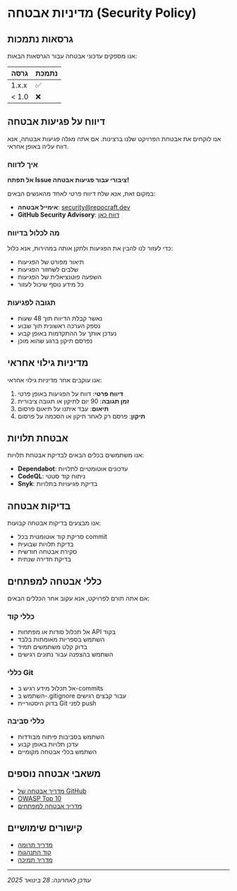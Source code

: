 # מדיניות אבטחה (Security Policy)

## גרסאות נתמכות

אנו מספקים עדכוני אבטחה עבור הגרסאות הבאות:

| גרסה | נתמכת          |
| ------- | ------------------ |
| 1.x.x   | :white_check_mark: |
| < 1.0   | :x:                |

## דיווח על פגיעות אבטחה

אנו לוקחים את אבטחת הפרויקט שלנו ברצינות. אם אתה מגלה פגיעות אבטחה, אנא דווח עליה באופן אחראי.

### איך לדווח
**אל תפתח Issue ציבורי עבור פגיעות אבטחה!**

במקום זאת, אנא שלח דיווח פרטי לאחד מהאנשים הבאים:

- **אימייל אבטחה**: security@repocraft.dev
- **GitHub Security Advisory**: [דווח כאן](https://github.com/AnLoMinus/RepoCraft/security/advisories/new)

### מה לכלול בדיווח
כדי לעזור לנו להבין את הפגיעות ולתקן אותה במהירות, אנא כלול:

- תיאור מפורט של הפגיעות
- שלבים לשחזור הפגיעות
- השפעה פוטנציאלית של הפגיעות
- כל מידע נוסף שיכול לעזור

### תגובה לפגיעות
- נאשר קבלת הדיווח תוך 48 שעות
- נספק הערכה ראשונית תוך שבוע
- נעדכן אותך על ההתקדמות באופן קבוע
- נפרסם תיקון ברגע שהוא מוכן

## מדיניות גילוי אחראי
אנו עוקבים אחר מדיניות גילוי אחראי:

1. **דיווח פרטי**: דווח על הפגיעות באופן פרטי
2. **זמן תגובה**: 90 יום לתיקון או תגובה ציבורית
3. **תיאום**: עבד איתנו על תיאום פרסום
4. **תיקון**: פרסם רק לאחר תיקון או הסכמה על פרסום

## אבטחת תלויות
אנו משתמשים בכלים הבאים לבדיקת אבטחת תלויות:

- **Dependabot**: עדכונים אוטומטיים לתלויות
- **CodeQL**: ניתוח קוד סטטי
- **Snyk**: בדיקת פגיעויות בתלויות

## בדיקות אבטחה
אנו מבצעים בדיקות אבטחה קבועות:

- סריקת קוד אוטומטית בכל commit
- בדיקת תלויות שבועית
- סקירת אבטחה חודשית
- בדיקת חדירה שנתית

## כללי אבטחה למפתחים
אם אתה תורם לפרויקט, אנא עקוב אחר הכללים הבאים:

### כללי קוד
- אל תכלול סודות או מפתחות API בקוד
- השתמש בספריות מאומתות בלבד
- בדוק קלט משתמשים תמיד
- השתמש בהצפנה עבור נתונים רגישים

### כללי Git
- אל תכלול מידע רגיש ב-commits
- השתמש ב-.gitignore עבור קבצים רגישים
- בדוק היסטוריית Git לפני push

### כללי סביבה
- השתמש בסביבות פיתוח מבודדות
- עדכן תלויות באופן קבוע
- השתמש בכלי אבטחה מקומיים

## משאבי אבטחה נוספים
- [מדריך אבטחה של GitHub](https://docs.github.com/en/code-security)
- [OWASP Top 10](https://owasp.org/www-project-top-ten/)
- [מדריך אבטחה למפתחים](https://cheatsheetseries.owasp.org/)

## קישורים שימושיים
- [מדריך תרומה](CONTRIBUTING.md)
- [קוד התנהגות](CODE_OF_CONDUCT.md)
- [מדריך תמיכה](SUPPORT.md)

---

*עודכן לאחרונה: 28 בינואר 2025*
